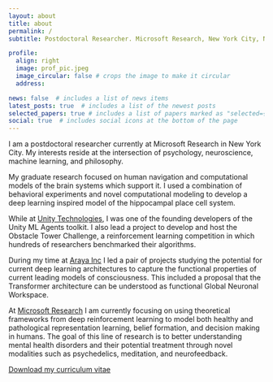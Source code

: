 ```yaml
---
layout: about
title: about
permalink: /
subtitle: Postdoctoral Researcher. Microsoft Research, New York City, NY, USA.

profile:
  align: right
  image: prof_pic.jpeg
  image_circular: false # crops the image to make it circular
  address:

news: false  # includes a list of news items
latest_posts: true  # includes a list of the newest posts
selected_papers: true # includes a list of papers marked as "selected={true}"
social: true  # includes social icons at the bottom of the page
---
```


I am a postdoctoral researcher currently at Microsoft Research in New York City. My interests reside at the intersection of psychology, neuroscience, machine learning, and philosophy.

My graduate research focused on human navigation and computational models of the brain systems which support it. I used a combination of behavioral experiments and novel computational modeling to develop a deep learning inspired model of the hippocampal place cell system.

While at [Unity Technologies](https://unity.com/), I was one of the founding developers of the Unity ML Agents toolkit. I also lead a project to develop and host the Obstacle Tower Challenge, a reinforcement learning competition in which hundreds of researchers benchmarked their algorithms.

During my time at [Araya Inc](https://research.araya.org/) I led a pair of projects studying the potential for current deep learning architectures to capture the functional properties of current leading models of consciousness. This included a proposal that the Transformer architecture can be understood as functional Global Neuronal Workspace.

At [Microsoft Research](https://www.microsoft.com/en-us/research/) I am currently focusing on using theoretical frameworks from deep reinforcement learning to model both healthy and pathological representation learning, belief formation, and decision making in humans. The goal of this line of research is to better understanding mental health disorders and their potential treatment through novel modalities such as psychedelics, meditation, and neurofeedback.

[Download my curriculum vitae](/assets/pdf/juliani_cv.pdf)
